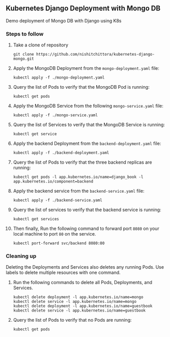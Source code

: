 ## Kubernetes Django Deployment with Mongo DB

Demo deployment of Mongo DB with Django using K8s

### Steps to follow
1. Take a clone of repository
	```shell
	git clone https://github.com/nishitchittora/kubernetes-django-mongo.git
	```
2.  Apply the MongoDB Deployment from the `mongo-deployment.yaml` file:
	```shell
	kubectl apply -f ./mongo-deployment.yaml
	```
3. Query the list of Pods to verify that the MongoDB Pod is running:
	```shell
	kubectl get pods
	```
4. Apply the MongoDB Service from the following  `mongo-service.yaml`  file:
	```shell
	kubectl apply -f ./mongo-service.yaml
	```
5. Query the list of Services to verify that the MongoDB Service is running:
	```shell
	kubectl get service
	```
6. Apply the backend Deployment from the  `backend-deployment.yaml`  file:
	```shell
	kubectl apply -f ./backend-deployment.yaml
	```
7. Query the list of Pods to verify that the three backend replicas are running:
	```shell
	kubectl get pods -l app.kubernetes.io/name=django_book -l app.kubernetes.io/component=backend
	```
8.  Apply the backend service from the `backend-service.yaml` file:
	```shell
	kubectl apply -f ./backend-service.yaml
	```
9. Query the list of services to verify that the backend service is running:
	```shell
	kubectl get services
	```
10. Then finally, Run the following command to forward port  `8080`  on your local machine to port  `80`  on the service.
	```shell
	kubectl port-forward svc/backend 8080:80
	```
### Cleaning up
Deleting the Deployments and Services also deletes any running Pods. Use labels to delete multiple resources with one command.

1. Run the following commands to delete all Pods, Deployments, and Services.
	```shell
	kubectl delete deployment -l app.kubernetes.io/name=mongo
	kubectl delete service -l app.kubernetes.io/name=mongo
	kubectl delete deployment -l app.kubernetes.io/name=guestbook
	kubectl delete service -l app.kubernetes.io/name=guestbook
	```
2. Query the list of Pods to verify that no Pods are running:
	```shell
	kubectl get pods
	```
